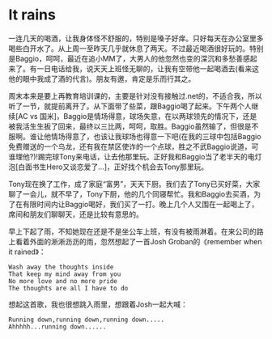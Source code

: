 It rains
====

一连几天的喝酒，让我身体怪不舒服的，特别是嗓子好痒。只好每天在办公室里多喝些白开水了。从上周一至昨天几乎就休息了两天。不过最近喝酒很好玩的。特别是Baggio，呵呵，最近在追小MM了，大男人的他忽然也变的深沉和多愁善感起来了。有一日电话给我，说天天上班怪无聊的，让我有空带他一起喝酒去(看来这他的眼中我成了酒的代言)。朋友有邀，肯定是乐而行其之。

周末本来是要上再教育培训课的，主要是针对没有接触过.net的，不适合我，所以听了一节，就提前离开了。从下面带了些菜，跟Baggio喝了起来。下午两个人继续[AC vs 国米]，Baggio是情场得意，球场失意，在以两球领先的情况下，还是被我活生生扳了回来，最终以三比两，呵呵，取胜。Baggio虽然输了，但很是不服啊。谁让他情场得意了，也该让我球场也得意一下吧(在我的三球中包括Baggio免费赠送的一个乌龙，还有我在禁区使诈的一个点球，胜之不武Baggio说道，可谁理他?)!踢完球Tony来电话，让去他那里玩。正好我和Baggio当了老半天的电灯泡[白面书生Hero又谈恋爱了...]，正好找个机会去Tony那里玩。

Tony现在换了工作，成了家庭“富男”，天天下厨。我们去了Tony已买好菜，大家聊了一会儿，就不早了，Tony下厨，他的几个同寝帮忙。我和Baggio去买酒，为了在有限时间内让Baggio喝好，我们买了一打。晚上几个人又围在一起喝上了，席间和朋友们聊聊天，还是比较有意思的。

早上下起了雨，不知她现在还是不是坐公车上班，有没有被雨淋着。在来公司的路上看着外面的淅淅沥沥的雨，忽然想起了一首Josh Groban的《remember when it rained》：

```text
Wash away the thoughts inside
That keep my mind away from you
No more love and no more pride
The thoughts are all I have to do
```

想起这首歌，我也很想跳入雨里，想跟着Josh一起大喊：

```text
Running down,running down,running down.....
Ahhhhh...running down......
```
